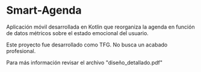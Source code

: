 # Smart-Agenda
Aplicación móvil desarrollada en Kotlin que reorganiza la agenda en función de datos métricos sobre el estado emocional del usuario.

Este proyecto fue desarrollado como TFG. No busca un acabado profesional.

Para más información revisar el archivo "diseño_detallado.pdf"

